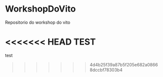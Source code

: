 # WorkshopDoVito
Repositorio do workshop do vito

<<<<<<< HEAD
TEST
=======

test
>>>>>>> 4d4b25f39a87b5f205e682a08668dccbf78303b4
